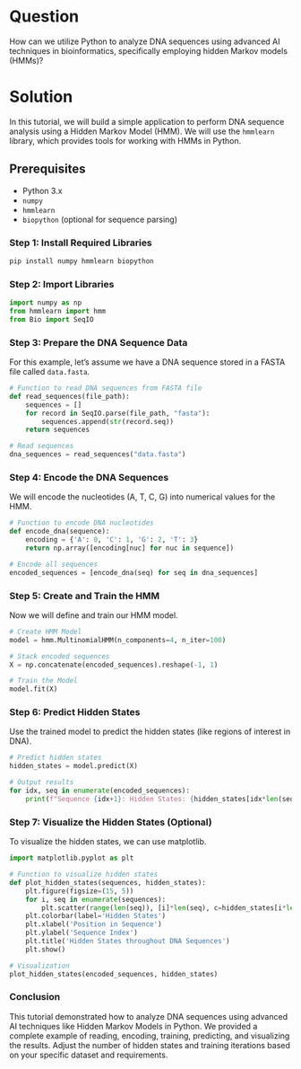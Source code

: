 # Question
How can we utilize Python to analyze DNA sequences using advanced AI techniques in bioinformatics, specifically employing hidden Markov models (HMMs)?

# Solution

In this tutorial, we will build a simple application to perform DNA sequence analysis using a Hidden Markov Model (HMM). We will use the `hmmlearn` library, which provides tools for working with HMMs in Python.

## Prerequisites
- Python 3.x
- `numpy`
- `hmmlearn`
- `biopython` (optional for sequence parsing)

### Step 1: Install Required Libraries
```bash
pip install numpy hmmlearn biopython
```

### Step 2: Import Libraries
```python
import numpy as np
from hmmlearn import hmm
from Bio import SeqIO
```

### Step 3: Prepare the DNA Sequence Data
For this example, let’s assume we have a DNA sequence stored in a FASTA file called `data.fasta`.

```python
# Function to read DNA sequences from FASTA file
def read_sequences(file_path):
    sequences = []
    for record in SeqIO.parse(file_path, "fasta"):
        sequences.append(str(record.seq))
    return sequences

# Read sequences
dna_sequences = read_sequences("data.fasta")
```

### Step 4: Encode the DNA Sequences
We will encode the nucleotides (A, T, C, G) into numerical values for the HMM.

```python
# Function to encode DNA nucleotides
def encode_dna(sequence):
    encoding = {'A': 0, 'C': 1, 'G': 2, 'T': 3}
    return np.array([encoding[nuc] for nuc in sequence])

# Encode all sequences
encoded_sequences = [encode_dna(seq) for seq in dna_sequences]
```

### Step 5: Create and Train the HMM
Now we will define and train our HMM model.

```python
# Create HMM Model
model = hmm.MultinomialHMM(n_components=4, n_iter=100)

# Stack encoded sequences
X = np.concatenate(encoded_sequences).reshape(-1, 1)

# Train the Model
model.fit(X)
```

### Step 6: Predict Hidden States
Use the trained model to predict the hidden states (like regions of interest in DNA).

```python
# Predict hidden states
hidden_states = model.predict(X)

# Output results
for idx, seq in enumerate(encoded_sequences):
    print(f"Sequence {idx+1}: Hidden States: {hidden_states[idx*len(seq):(idx+1)*len(seq)]}")
```

### Step 7: Visualize the Hidden States (Optional)
To visualize the hidden states, we can use matplotlib.

```python
import matplotlib.pyplot as plt

# Function to visualize hidden states
def plot_hidden_states(sequences, hidden_states):
    plt.figure(figsize=(15, 5))
    for i, seq in enumerate(sequences):
        plt.scatter(range(len(seq)), [i]*len(seq), c=hidden_states[i*len(seq):(i+1)*len(seq)], cmap='viridis')
    plt.colorbar(label='Hidden States')
    plt.xlabel('Position in Sequence')
    plt.ylabel('Sequence Index')
    plt.title('Hidden States throughout DNA Sequences')
    plt.show()

# Visualization
plot_hidden_states(encoded_sequences, hidden_states)
```

### Conclusion
This tutorial demonstrated how to analyze DNA sequences using advanced AI techniques like Hidden Markov Models in Python. We provided a complete example of reading, encoding, training, predicting, and visualizing the results. Adjust the number of hidden states and training iterations based on your specific dataset and requirements.